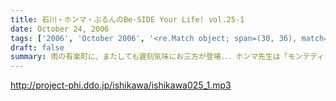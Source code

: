 ```yaml
---
title: 石川・ホンマ・ぶるんのBe-SIDE Your Life! vol.25-1
date: October 24, 2006
tags: ['2006', 'October 2006', '<re.Match object; span=(30, 36), match='vol.25'>']
draft: false
summary: 雨の有楽町に、またしても遅刻気味にお三方が登場．．．ホンマ先生は「モンテディオ山形」のスタジアムマフラー（タオル？）を巻いて堂々の入場。今回は25回目の配信のビーサイ。普通、ラジオ番組だと、特別番組とかで半年に一回くらいはお休みだとか、パーソナリティが夏休みをとったりするものなのですが．．．当番組は一切のお休みなし！！これからもガンガンにレギュラー配信していきますので、どーぞよろしくお願い致します。（あ、ディレクターのワタクシは休みましたが．．．）NAMAE
---
```


http://project-phi.ddo.jp/ishikawa/ishikawa025_1.mp3
